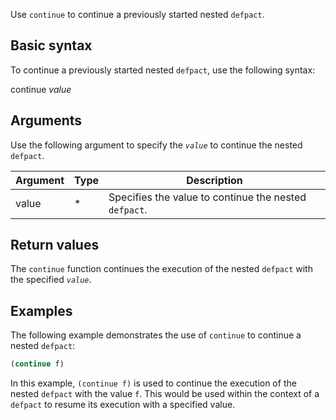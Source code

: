 Use `continue` to continue a previously started nested `defpact`.

## Basic syntax

To continue a previously started nested `defpact`, use the following syntax:

continue *value*

## Arguments

Use the following argument to specify the *`value`* to continue the nested `defpact`.

| Argument | Type | Description |
| --- | --- | --- |
| value | * | Specifies the value to continue the nested `defpact`. |

## Return values

The `continue` function continues the execution of the nested `defpact` with the specified *`value`*.

## Examples

The following example demonstrates the use of `continue` to continue a nested `defpact`:

```lisp
(continue f)
```

In this example, `(continue f)` is used to continue the execution of the nested `defpact` with the value `f`. This would be used within the context of a `defpact` to resume its execution with a specified value.

